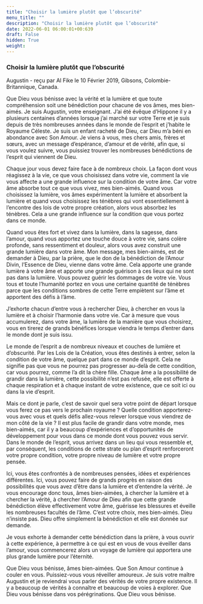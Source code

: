 ```yaml
---
title: "Choisir la lumière plutôt que l’obscurité"
menu_title: ""
description: "Choisir la lumière plutôt que l’obscurité"
date: 2022-06-01 06:00:01+00:639
draft: False
hidden: True
weight:
---
```

### Choisir la lumière plutôt que l’obscurité

Augustin - reçu par Al Fike le 10 Février 2019, Gibsons, Colombie-Britannique, Canada.

Que Dieu vous bénisse avec la vérité et la lumière et que toute compréhension soit une bénédiction pour chacune de vos âmes, mes bien-aimés. Je suis Augustin, votre enseignant. J’ai été évêque d’Hippone il y a plusieurs centaines d’années lorsque j’ai marché sur votre Terre et je suis depuis de très nombreuses années dans le monde de l’esprit et j’habite le Royaume Céleste. Je suis un enfant racheté de Dieu, car Dieu m’a béni en abondance avec Son Amour. Je viens à vous, mes chers amis, frères et sœurs, avec un message d’espérance, d’amour et de vérité, afin que, si vous voulez suivre, vous puissiez trouver les nombreuses bénédictions de l’esprit qui viennent de Dieu.

Chaque jour vous devez faire face à de nombreux choix. La façon dont vous réagissez à la vie, ce que vous choisissez dans votre vie, comment la vie vous affecte a une grande influence sur la condition de votre âme. Car votre âme absorbe tout ce que vous vivez, mes bien-aimés. Quand vous choisissez la lumière, vos âmes expérimentent la lumière et absorbent la lumière et quand vous choisissez les ténèbres qui vont essentiellement à l’encontre des lois de votre propre création, alors vous absorbez les ténèbres. Cela a une grande influence sur la condition que vous portez dans ce monde.

Quand vous êtes fort et vivez dans la lumière, dans la sagesse, dans l’amour, quand vous apportez une touche douce à votre vie, sans colère profonde, sans ressentiment et douleur, alors vous avez construit une grande lumière dans votre âme. Mon message, mes bien-aimés, est de demander à Dieu, par la prière, que le don de la bénédiction de l’Amour Divin, l’Essence de Dieu, vienne dans votre âme. Cela apporte une grande lumière à votre âme et apporte une grande guérison à ces lieux qui ne sont pas dans la lumière. Vous pouvez guérir les dommages de votre vie. Vous tous et toute l’humanité portez en vous une certaine quantité de ténèbres parce que les conditions sombres de cette Terre empiètent sur l’âme et apportent des défis à l’âme.

J’exhorte chacun d’entre vous à rechercher Dieu, à chercher en vous la lumière et à choisir l’harmonie dans votre vie. Car à mesure que vous accumulerez, dans votre âme, la lumière de la manière que vous choisirez, vous en tirerez de grands bénéfices lorsque viendra le temps d’entrer dans le monde dont je suis issu.

Le monde de l’esprit a de nombreux niveaux et couches de lumière et d’obscurité. Par les Lois de la Création, vous êtes destinés à entrer, selon la condition de votre âme, quelque part dans ce monde d’esprit. Cela ne signifie pas que vous ne pourrez pas progresser au-delà de cette condition, car vous pourrez, comme l’a dit la chère fille. Chaque âme a la possibilité de grandir dans la lumière, cette possibilité n’est pas refusée, elle est offerte à chaque respiration et à chaque instant de votre existence, que ce soit ici ou dans la vie d’esprit.

Mais ce dont je parle, c’est de savoir quel sera votre point de départ lorsque vous ferez ce pas vers le prochain royaume ? Quelle condition apporterez-vous avec vous et quels défis allez-vous relever lorsque vous viendrez de mon côté de la vie ? Il est plus facile de grandir dans votre monde, mes bien-aimés, car il y a beaucoup d’expériences et d’opportunités de développement pour vous dans ce monde dont vous pouvez vous servir. Dans le monde de l’esprit, vous arrivez dans un lieu qui vous ressemble et, par conséquent, les conditions de cette strate ou plan d’esprit renforceront votre propre condition, votre propre niveau de lumière et votre propre pensée.

Ici, vous êtes confrontés à de nombreuses pensées, idées et expériences différentes. Ici, vous pouvez faire de grands progrès en raison des possibilités que vous avez d’être dans la lumière et d’entendre la vérité. Je vous encourage donc tous, âmes bien-aimées, à chercher la lumière et à chercher la vérité, à chercher l’Amour de Dieu afin que cette grande bénédiction élève effectivement votre âme, guérisse les blessures et éveille les nombreuses facultés de l’âme. C’est votre choix, mes bien-aimés. Dieu n’insiste pas. Dieu offre simplement la bénédiction et elle est donnée sur demande.

Je vous exhorte à demander cette bénédiction dans la prière, à vous ouvrir à cette expérience, à permettre à ce qui est en vous de vous éveiller dans l’amour, vous commencerez alors un voyage de lumière qui apportera une plus grande lumière pour l’éternité.

Que Dieu vous bénisse, âmes bien-aimées. Que Son Amour continue à couler en vous. Puissiez-vous vous réveiller amoureux. Je suis votre maître Augustin et je reviendrai vous parler des vérités de votre propre existence. Il y a beaucoup de vérités à connaître et beaucoup de voies à explorer. Que Dieu vous bénisse dans vos pérégrinations. Que Dieu vous bénisse.
